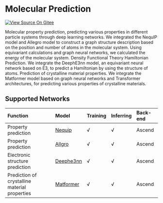 # Molecular Prediction

[![View Source On Gitee](https://mindspore-website.obs.cn-north-4.myhuaweicloud.com/website-images/r2.5.0/resource/_static/logo_source_en.svg)](https://gitee.com/mindspore/docs/blob/r2.5.0/docs/mindchemistry/docs/source_en/user/molecular_prediction.md)

Molecular property prediction, predicting various properties in different particle systems through deep learning networks. We integrated the NequIP model and Allegro model to construct a graph structure description based on the position and number of atoms in the molecular system. Using equivariant calculations and graph neural networks, we calculated the energy of the molecular system.
Density Functional Theory Hamiltonian Prediction. We integrate the DeephE3nn model, an equivariant neural network based on E3, to predict a Hamiltonian by using the structure of atoms.
Prediction of crystalline material properties. We integrate the Matformer model based on graph neural networks and Transformer architectures, for predicting various properties of crystalline materials.

## Supported Networks

| Function                        | Model                                                                                                 | Training | Inferring | Back-end |
|:--------------------------------|:------------------------------------------------------------------------------------------------------| :--- | :--- |:---------|
| Property prediction             | [Nequip](https://gitee.com/mindspore/mindscience/tree/r0.7/MindChemistry/applications/nequip)       | √    | √   | Ascend   |
| Property prediction             | [Allgro](https://gitee.com/mindspore/mindscience/tree/r0.7/MindChemistry/applications/allegro)      | √    | √   | Ascend   |
| Electronic structure prediction | [Deephe3nn](https://gitee.com/mindspore/mindscience/tree/r0.7/MindChemistry/applications/deephe3nn) | √    | √   | Ascend   |
| Prediction of crystalline material properties                        | [Matformer](https://gitee.com/mindspore/mindscience/tree/r0.7/MindChemistry/applications/matformer) | √    | √   | Ascend   |